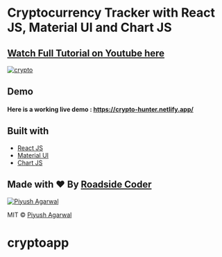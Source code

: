 # Cryptocurrency Tracker with React JS, Material UI and Chart JS

## [Watch Full Tutorial on Youtube here](https://youtu.be/QA6oTpMZp84)

[![crypto](https://user-images.githubusercontent.com/51760520/136682357-5d269bb9-0e36-4f26-a468-fb2963dd9468.png)](https://youtu.be/QA6oTpMZp84)

## Demo
#### Here is a working live demo :  https://crypto-hunter.netlify.app/

## Built with 

- [React JS](https://reactjs.org/)
- [Material UI](https://v4.mui.com/)
- [Chart JS](https://reactchartjs.github.io/react-chartjs-2/#/)

## Made with ♥ By [Roadside Coder](https://www.youtube.com/channel/UCIPZVAwDGa-A4ZJxCBvXRuQ)

[![Piyush Agarwal](https://avatars1.githubusercontent.com/u/51760520?v=3&s=144)](https://github.com/piyush-eon)

MIT © [Piyush Agarwal ](https://github.com/piyush-eon)
# cryptoapp
